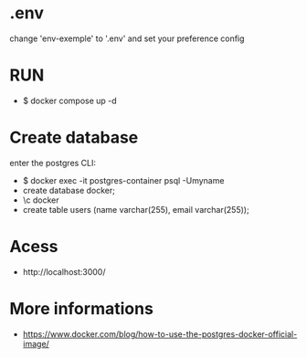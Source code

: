 # .env
change 'env-exemple' to '.env' and set your preference config

# RUN 
- $ docker compose up -d

# Create database
enter the postgres CLI: 
- $ docker exec -it postgres-container psql -Umyname
- create database docker;
- \c docker
- create table users (name varchar(255), email varchar(255));

# Acess
- http://localhost:3000/

# More informations
- https://www.docker.com/blog/how-to-use-the-postgres-docker-official-image/
